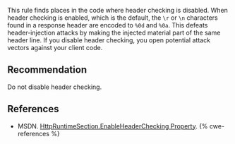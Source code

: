 This rule finds places in the code where header checking is disabled. When header checking is enabled, which is the default, the `\r` or `\n` characters found in a response header are encoded to `%0d` and `%0a`. This defeats header-injection attacks by making the injected material part of the same header line. If you disable header checking, you open potential attack vectors against your client code.


## Recommendation
Do not disable header checking.


## References
* MSDN. [HttpRuntimeSection.EnableHeaderChecking Property](http://msdn.microsoft.com/en-us/library/system.web.configuration.httpruntimesection.enableheaderchecking.aspx).
{% cwe-references %}
